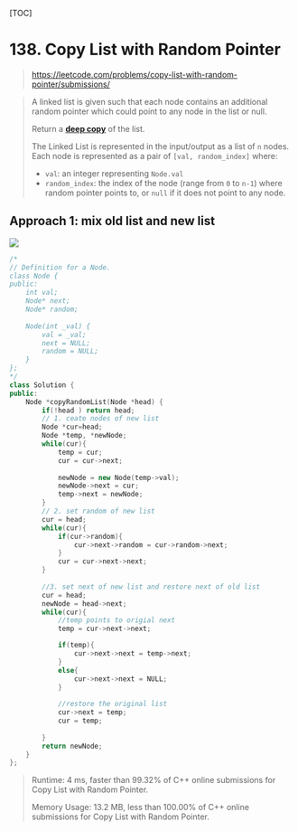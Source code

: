[TOC]

# 138. Copy List with Random Pointer

> https://leetcode.com/problems/copy-list-with-random-pointer/submissions/

> A linked list is given such that each node contains an additional random pointer which could point to any node in the list or null.
>
> Return a [**deep copy**](https://en.wikipedia.org/wiki/Object_copying#Deep_copy) of the list.
>
> The Linked List is represented in the input/output as a list of `n` nodes. Each node is represented as a pair of `[val, random_index]` where:
>
> - `val`: an integer representing `Node.val`
> - `random_index`: the index of the node (range from `0` to `n-1`) where random pointer points to, or `null` if it does not point to any node.

## Approach 1: mix old list and new list

![](C:\Workshop\git\Algorithm\leetcode\images\138.PNG)

```c++
/*
// Definition for a Node.
class Node {
public:
    int val;
    Node* next;
    Node* random;
    
    Node(int _val) {
        val = _val;
        next = NULL;
        random = NULL;
    }
};
*/
class Solution {
public:
    Node *copyRandomList(Node *head) {
        if(!head ) return head;
        // 1. ceate nodes of new list
        Node *cur=head;
        Node *temp, *newNode;
        while(cur){
            temp = cur;
            cur = cur->next;
            
            newNode = new Node(temp->val);
            newNode->next = cur;
            temp->next = newNode;
        }
        // 2. set random of new list
        cur = head;
        while(cur){
            if(cur->random){
             	cur->next->random = cur->random->next;
            }
            cur = cur->next->next;
        }
        
        //3. set next of new list and restore next of old list
        cur = head;
        newNode = head->next;
        while(cur){
            //temp points to origial next
            temp = cur->next->next;

            if(temp){
                cur->next->next = temp->next;
            }
            else{
                cur->next->next = NULL;
            }
            
            //restore the original list
            cur->next = temp;
            cur = temp;
            
        }
        return newNode;
    }
};
```

> Runtime: 4 ms, faster than 99.32% of C++ online submissions for Copy List with Random Pointer.
>
> Memory Usage: 13.2 MB, less than 100.00% of C++ online submissions for Copy List with Random Pointer.


